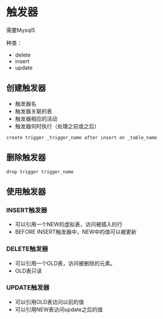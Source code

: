 # 触发器

需要Mysql5

种类：

- delete
- insert
- update

## 创建触发器

- 触发器名
- 触发器关联的表
- 触发器相应的活动
- 触发器何时执行（处理之前或之后）

```mysql
create trigger _trigger_name after insert on _table_name
```

## 删除触发器

```mysql
drop trigger trigger_name
```

## 使用触发器

### INSERT触发器

- 可以引用一个NEW的虚拟表，访问被插入的行
- BEFORE INSERT触发器中，NEW中的值可以被更新

### DELETE触发器

- 可以引用一个OLD表，访问被删除的元素。
- OLD表只读

### UPDATE触发器

- 可以引用OLD表访问以前的值
- 可以引用NEW表访问update之后的值

